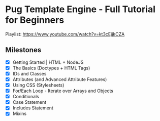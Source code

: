 # Pug Template Engine - Full Tutorial for Beginners

Playlist: <https://www.youtube.com/watch?v=kt3cEjjkCZA>

## Milestones

- [x] Getting Started | HTML + NodeJS
- [x] The Basics (Doctypes + HTML Tags)
- [x] IDs and Classes
- [x] Attributes (and Advanced Attribute Features)
- [x] Using CSS (Stylesheets)
- [x] For/Each Loop - Iterate over Arrays and Objects
- [x] Conditionals
- [x] Case Statement
- [x] Includes Statement
- [x] Mixins
